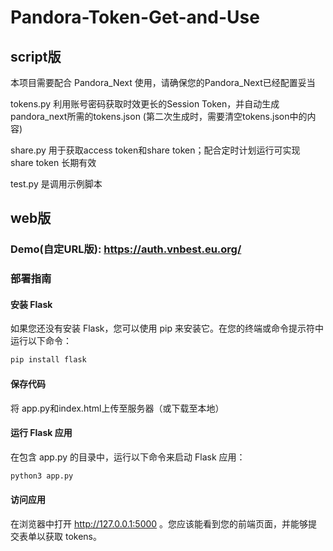 # Pandora-Token-Get-and-Use

## script版

本项目需要配合 Pandora_Next 使用，请确保您的Pandora_Next已经配置妥当

tokens.py 利用账号密码获取时效更长的Session Token，并自动生成pandora_next所需的tokens.json (第二次生成时，需要清空tokens.json中的内容)

share.py 用于获取access token和share token；配合定时计划运行可实现 share token 长期有效

test.py 是调用示例脚本

## web版

### Demo(自定URL版): https://auth.vnbest.eu.org/

### 部署指南

#### 安装 Flask

如果您还没有安装 Flask，您可以使用 pip 来安装它。在您的终端或命令提示符中运行以下命令：

```bash
pip install flask
```

#### 保存代码

将 app.py和index.html上传至服务器（或下载至本地）

#### 运行 Flask 应用

在包含 app.py 的目录中，运行以下命令来启动 Flask 应用：

```bash
python3 app.py
```

#### 访问应用

在浏览器中打开 http://127.0.0.1:5000 。您应该能看到您的前端页面，并能够提交表单以获取 tokens。


